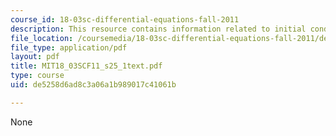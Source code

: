 ```yaml
---
course_id: 18-03sc-differential-equations-fall-2011
description: This resource contains information related to initial conditions.
file_location: /coursemedia/18-03sc-differential-equations-fall-2011/de5258d6ad8c3a06a1b989017c41061b_MIT18_03SCF11_s25_1text.pdf
file_type: application/pdf
layout: pdf
title: MIT18_03SCF11_s25_1text.pdf
type: course
uid: de5258d6ad8c3a06a1b989017c41061b

---
```

None